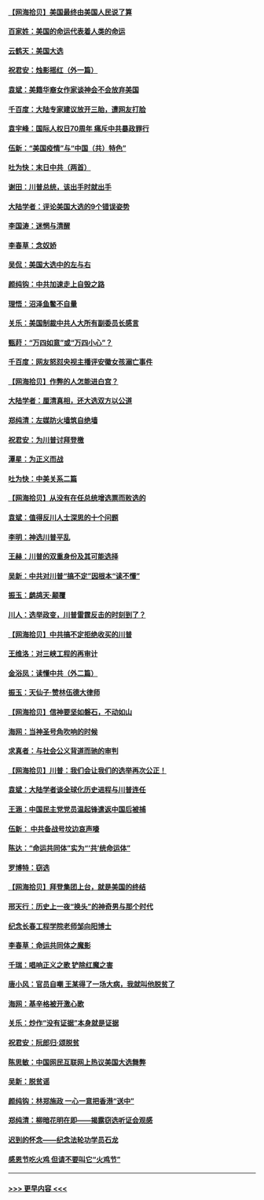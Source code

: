 #### [【网海拾贝】美国最终由美国人民说了算](../pages/nsc993/n12617255.md?t=12140651) 
#### [百家姓：美国的命运代表着人类的命运](../pages/nsc993/n12615838.md?t=12140651) 
#### [云鹤天：美国大选](../pages/nsc993/n12615994.md?t=12140651) 
#### [祝君安：烛影摇红（外一篇）](../pages/nsc993/n12615975.md?t=12140651) 
#### [袁斌：美籍华裔女作家谈神会不会放弃美国](../pages/nsc993/n12615263.md?t=12140651) 
#### [千百度：大陆专家建议放开三胎，遭网友打脸](../pages/nsc993/n12614456.md?t=12140651) 
#### [袁宇峰：国际人权日70周年 痛斥中共暴政罪行](../pages/nsc993/n12611965.md?t=12140651) 
#### [伍新：“美国疫情”与“中国（共）特色”](../pages/nsc993/n12611463.md?t=12140651) 
#### [吐为快：末日中共（两首）](../pages/nsc993/n12611461.md?t=12140651) 
#### [谢田：川普总统，该出手时就出手](../pages/nsc993/n12610905.md?t=12140651) 
#### [大陆学者：评论美国大选的9个错误姿势](../pages/nsc993/n12609586.md?t=12140651) 
#### [李国涛：迷惘与清醒](../pages/nsc993/n12607532.md?t=12140651) 
#### [李春草：念奴娇](../pages/nsc993/n12607083.md?t=12140651) 
#### [吴侃：美国大选中的左与右](../pages/nsc993/n12607054.md?t=12140651) 
#### [颜纯钩：中共加速走上自毁之路](../pages/nsc993/n12606473.md?t=12140651) 
#### [理悟：沼泽鱼鳖不自量](../pages/nsc993/n12606454.md?t=12140651) 
#### [关乐：美国制裁中共人大所有副委员长感言](../pages/nsc993/n12606442.md?t=12140651) 
#### [甄莳：“万四如意”或“万四小心”？](../pages/nsc993/n12606091.md?t=12140651) 
#### [千百度：网友怒怼央视主播评安徽女孩溺亡事件](../pages/nsc993/n12605370.md?t=12140651) 
#### [【网海拾贝】作弊的人怎能进白宫？](../pages/nsc993/n12603546.md?t=12140651) 
#### [大陆学者：厘清真相，还大选双方以公道](../pages/nsc993/n12603475.md?t=12140651) 
#### [郑纯清：左媒防火墙筑自绝墙](../pages/nsc993/n12602226.md?t=12140651) 
#### [祝君安：为川普讨拜登檄](../pages/nsc993/n12602199.md?t=12140651) 
#### [潭星：为正义而战](../pages/nsc993/n12600926.md?t=12140651) 
#### [吐为快：中美关系二篇](../pages/nsc993/n12600908.md?t=12140651) 
#### [【网海拾贝】从没有在任总统增选票而败选的](../pages/nsc993/n12600435.md?t=12140651) 
#### [袁斌：值得反川人士深思的十个问题](../pages/nsc993/n12600332.md?t=12140651) 
#### [李明：神选川普平乱](../pages/nsc993/n12599751.md?t=12140651) 
#### [王赫：川普的双重身份及其可能选择](../pages/nsc993/n12599723.md?t=12140651) 
#### [吴新：中共对川普“搞不定”因根本“读不懂”](../pages/nsc993/n12599502.md?t=12140651) 
#### [振玉：鹧鸪天‧颠覆](../pages/nsc993/n12599494.md?t=12140651) 
#### [川人：选举政变，川普雷霆反击的时刻到了？](../pages/nsc993/n12599291.md?t=12140651) 
#### [【网海拾贝】中共搞不定拒绝收买的川普](../pages/nsc993/n12598955.md?t=12140651) 
#### [王维洛：对三峡工程的再审计](../pages/nsc993/n12598436.md?t=12140651) 
#### [金浴凤：读懂中共（外二篇）](../pages/nsc993/n12597943.md?t=12140651) 
#### [振玉：天仙子‧赞林伍德大律师](../pages/nsc993/n12597929.md?t=12140651) 
#### [【网海拾贝】信神要坚如磐石，不动如山](../pages/nsc993/n12597901.md?t=12140651) 
#### [海网：当神圣号角吹响的时候](../pages/nsc993/n12595891.md?t=12140651) 
#### [求真者：与社会公义背道而驰的审判](../pages/nsc993/n12595868.md?t=12140651) 
#### [【网海拾贝】川普：我们会让我们的选举再次公正！](../pages/nsc993/n12594930.md?t=12140651) 
#### [袁斌：大陆学者谈全球化历史进程与川普连任](../pages/nsc993/n12594690.md?t=12140651) 
#### [王涵：中国民主党党员温起锋遣返中国后被捕](../pages/nsc993/n12594540.md?t=12140651) 
#### [伍新： 中共备战号坟边哀声嚎](../pages/nsc993/n12593086.md?t=12140651) 
#### [陈达：“命运共同体”实为“‘共’统命运体”](../pages/nsc993/n12590865.md?t=12140651) 
#### [罗博特：窃选](../pages/nsc993/n12590619.md?t=12140651) 
#### [【网海拾贝】拜登集团上台，就是美国的终结](../pages/nsc993/n12589725.md?t=12140651) 
#### [邢天行：历史上一夜“换头”的神奇男与那个时代](../pages/nsc993/n12589424.md?t=12140651) 
#### [纪念长春工程学院老师邹向阳博士](../pages/nsc993/n12585390.md?t=12140651) 
#### [李春草：命运共同体之魔影](../pages/nsc993/n12585026.md?t=12140651) 
#### [千瑞：唱响正义之歌 铲除红魔之害](../pages/nsc993/n12585002.md?t=12140651) 
#### [唐小风：官员自嘲 王某得了一场大病，我就叫他脱贫了](../pages/nsc993/n12584981.md?t=12140651) 
#### [海网：基辛格被开激心歌](../pages/nsc993/n12584946.md?t=12140651) 
#### [关乐：炒作“没有证据”本身就是证据](../pages/nsc993/n12583146.md?t=12140651) 
#### [祝君安：阮郎归‧颂脱贫](../pages/nsc993/n12583119.md?t=12140651) 
#### [陈思敏：中国网民互联网上热议美国大选舞弊](../pages/nsc993/n12582845.md?t=12140651) 
#### [吴新：脱贫谣](../pages/nsc993/n12580839.md?t=12140651) 
#### [颜纯钩：林郑施政 一心一意把香港“送中”](../pages/nsc993/n12580805.md?t=12140651) 
#### [郑纯清：柳暗花明在即——揭露窃选听证会观感](../pages/nsc993/n12580795.md?t=12140651) 
#### [迟到的怀念——纪念法轮功学员石龙](../pages/nsc993/n12580245.md?t=12140651) 
#### [感恩节吃火鸡  但请不要叫它“火鸡节”](../pages/nsc993/n12580252.md?t=12140651) 

----
#### [ >>> 更早内容 <<< ](../indexes/nsc993-earlier.md)
